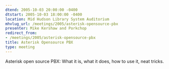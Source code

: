 ```yaml
---
dtend: 2005-10-03 20:00:00 -0400
dtstart: 2005-10-03 18:00:00 -0400
location: Mid Hudson Library System Auditorium
mhvlug_url: /meetings/2005/asterisk-opensource-pbx
presenter: Mike Kershaw and Porkchop
redirect_from:
- /meetings/2005/asterisk-opensource-pbx
title: Asterisk Opensource PBX
type: meeting
---
```



Asterisk open source PBX:  What it is, what it does, how to use it, neat tricks.
